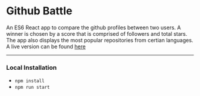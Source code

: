 # Github Battle

An ES6 React app to compare the github profiles between two users. A winner is chosen by a score that is comprised of followers and total stars. The app also displays the most popular repositories from certian languages. A live version can be found [here](https://github-battle-4f22b.firebaseapp.com/)

---

###  Local Installation

- `npm install`
- `npm run start`